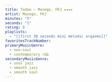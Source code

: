 ```yaml
---
title: Tadow — Masego, FKJ ★★★★
artist: Masego, FKJ
minutes: "5"
seconds: "1"
rating: 8
playlists:
  - "[[first 30 seconds mini melodic orgasms]]"
favoritesTrackNumber:
primaryMusicGenre:
  - neo-soul
  - contemporary r&b
secondaryMusicGenre:
  - soul jazz
  - smooth jazz
  - smooth soul
---
```

